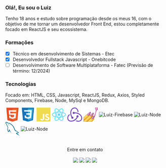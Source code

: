 ### Olá!, Eu sou o Luiz
Tenho 18 anos e estudo sobre programação desde os meus 16, com o objetivo de me tornar um desenvolvedor Front End, estou completamente focado em ReactJS e seu ecossistema.

### Formações
- [x] Técnico em desenvolvimento de Sistemas - Etec
- [x] Desenvolvedor Fullstack Javascript - Onebitcode
- [ ] Desenvolvimento de Software Multiplataforma - Fatec (Previsão de término: 12/2024)
     
### Tecnologias

Focado em: HTML, CSS, Javascript, ReactJS, Redux, Axios, Styled Components, Firebase, Node, MySql e MongoDB.
<div style="display: inline_block">
  <img align="center" alt="Luiz-HTML" height="45" src="https://raw.githubusercontent.com/devicons/devicon/master/icons/html5/html5-original.svg">
  <img align="center" alt="Luiz-CSS" height="45" src="https://raw.githubusercontent.com/devicons/devicon/master/icons/css3/css3-original.svg">
  <img align="center" alt="Luiz-Js" height="45" src="https://raw.githubusercontent.com/devicons/devicon/master/icons/javascript/javascript-plain.svg">
  <img align="center" alt="Luiz-React" height="45" src="https://raw.githubusercontent.com/devicons/devicon/master/icons/react/react-original.svg">
  <img align="center" alt="Luiz-Redux" height="45" src="./redux.svg">
  <img align="center" alt="Luiz-Styled" height="45" src="./styled.png">
  <img align="center" alt="Luiz-Firebase" height="45" src="https://cdn.jsdelivr.net/gh/devicons/devicon/icons/firebase/firebase-plain.svg" />
  <img align="center" alt="Luiz-Node" height="45" src="https://cdn.jsdelivr.net/gh/devicons/devicon/icons/nodejs/nodejs-plain.svg" />   
  <img align="center" alt="Luiz-mysql" height="45" src="https://raw.githubusercontent.com/devicons/devicon/master/icons/mysql/mysql-plain.svg">
  <img align="center" alt="Luiz-Node" height="45" src="https://cdn.jsdelivr.net/gh/devicons/devicon/icons/mongodb/mongodb-plain.svg" />
</div>


     
     
</div>
   <br><br>
   <div align='center'>Entre em contato</div>
   <br>
<div align='center'> 
  <a href="https://luizlopes12.vercel.app/" target="_blank"><img src="https://img.shields.io/badge/-Portfolio-%23E4405F?style=for-the-badge&logo=riotgames&logoColor=white" target="_blank"></a> 
  <a href="./luiz_lopes.pdf" target="_blank"><img src="https://img.shields.io/badge/Curriculo-%23000000.svg?style=for-the-badge&logo=wikipedia&logoColor=white" target="_blank"></a> 
  <a href="https://www.linkedin.com/in/luiz-lopes-30b512218/" target="_blank"><img src="https://img.shields.io/badge/-LinkedIn-%230077B5?style=for-the-badge&logo=linkedin&logoColor=white" target="_blank"></a> 
  <a href="https://twitter.com/Luizlopes24" target="_blank"><img src="https://img.shields.io/badge/-Twitter-%230077B5?style=for-the-badge&logo=twitter&logoColor=white" target="_blank"></a> 
  
</div>
